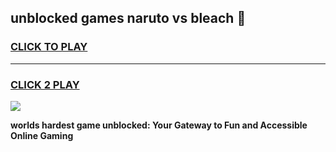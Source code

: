 
## unblocked games naruto vs bleach 👋
<h3>
<a href="https://premium.freeplayer.one?title=unblocked_games_naruto_vs_bleach&ref=13F">CLICK TO PLAY</a></h3>
<hr>

<h3>
<a href="https://premium.freeplayer.one?title=unblocked_games_naruto_vs_bleach&ref=13F">CLICK 2 PLAY</a>
  
</h3>

<a href="https://premium.freeplayer.one?title=unblocked_games_naruto_vs_bleach&ref=12F/"><img src="https://clearcache.store/games.png"></a>


**worlds hardest game unblocked: Your Gateway to Fun and Accessible Online Gaming**
